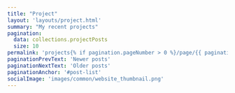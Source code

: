 ```yaml
---
title: "Project"
layout: 'layouts/project.html'
summary: "My recent projects"
pagination:
  data: collections.projectPosts
  size: 10
permalink: 'projects{% if pagination.pageNumber > 0 %}/page/{{ pagination.pageNumber }}{% endif %}/index.html'
paginationPrevText: 'Newer posts'
paginationNextText: 'Older posts'
paginationAnchor: '#post-list'
socialImage: 'images/common/website_thumbnail.png'
---
```

